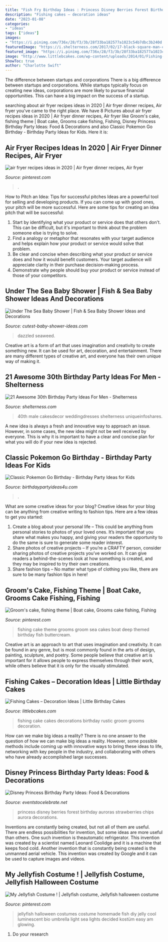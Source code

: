 ```yaml
---
title: "Fish Fry Birthday Ideas : Princess Disney Berries Forest Birthday Auroras Strawberries Chips Aurora Decorations"
description: "Fishing cakes – decoration ideas"
date: "2023-01-08"
categories:
- "ideas"
tags: ["ideas"]
images:
- "https://i.pinimg.com/736x/28/f3/3b/28f33ba182577a1023c54b7dbc3b240d.jpg"
featuredImage: "https://i.shelterness.com/2017/02/17-black-square-man-cake-with-no-other-decor-looks-brutal.jpg"
featured_image: "https://i.pinimg.com/736x/28/f3/3b/28f33ba182577a1023c54b7dbc3b240d.jpg"
image: "http://www.littlebcakes.com/wp-content/uploads/2014/01/Fishing-Cake-Decorations.jpg"
ShowToc: true
author: "Charlotte Swift"
---
```



The difference between startups and corporations
There is a big difference between startups and corporations. While startups typically focus on creating new ideas, corporations are more likely to pursue financial opportunities. This can have a big impact on the success of a startup.

	

		
searching about air fryer recipes ideas in 2020 | Air fryer dinner recipes, Air fryer you've came to the right place. We have 8 Pictures about air fryer recipes ideas in 2020 | Air fryer dinner recipes, Air fryer like Groom&#039;s cake, fishing theme | Boat cake, Grooms cake fishing, Fishing, Disney Princess Birthday Party Ideas: Food &amp; Decorations and also Classic Pokemon Go Birthday - Birthday Party Ideas for Kids. Here it is:
		
    
## Air Fryer Recipes Ideas In 2020 | Air Fryer Dinner Recipes, Air Fryer

<img loading=lazy src="https://i.pinimg.com/736x/28/f3/3b/28f33ba182577a1023c54b7dbc3b240d.jpg" onerror="this.onerror=null;this.src='https://tse1.mm.bing.net/th?id=OIP.4qXCH-EurMHqdc5wo3XEbAHaLH&amp;pid=15.1';" alt="air fryer recipes ideas in 2020 | Air fryer dinner recipes, Air fryer">

_Source: pinterest.com_

>. 

	

How to Pitch an Idea: Tips for successful pitches
Ideas are a powerful tool for selling and developing products. If you can come up with good ones, your pitch will be more successful. Here are some tips for creating an idea pitch that will be successful:
1. Start by identifying what your product or service does that others don't. This can be difficult, but it's important to think about the problem someone else is trying to solve.
2. Find a analogy or metaphor that resonates with your target audience and helps explain how your product or service would solve that problem.
3. Be clear and concise when describing what your product or service does and how it would benefit customers. Your target audience will appreciate clarity in their purchase decision-making process.
4. Demonstrate why people should buy your product or service instead of those of your competitors.

    
## Under The Sea Baby Shower | Fish &amp; Sea Baby Shower Ideas And Decorations

<img loading=lazy src="https://www.cutest-baby-shower-ideas.com/images/SeaweedLicorice.jpg.pagespeed.ce.3rT1szHCgA.jpg" onerror="this.onerror=null;this.src='https://tse4.mm.bing.net/th?id=OIP.3rT1szHCgACPMDIktDDHAQHaLH&amp;pid=15.1';" alt="Under The Sea Baby Shower | Fish &amp; Sea Baby Shower Ideas and Decorations">

_Source: cutest-baby-shower-ideas.com_

>dazzled seaweed. 

	

Creative art is a form of art that uses imagination and creativity to create something new. It can be used for art, decoration, and entertainment. There are many different types of creative art, and everyone has their own unique way of making it.

    
## 21 Awesome 30th Birthday Party Ideas For Men - Shelterness

<img loading=lazy src="https://i.shelterness.com/2017/02/17-black-square-man-cake-with-no-other-decor-looks-brutal.jpg" onerror="this.onerror=null;this.src='https://tse3.mm.bing.net/th?id=OIP.3nL3OXc9WKlTX0ZzILFXPAHaIQ&amp;pid=15.1';" alt="21 Awesome 30th Birthday Party Ideas For Men - Shelterness">

_Source: shelterness.com_

>40th male cakesdecor weddingdresses shelterness uniqueinfoshares. 

	

A new idea is always a fresh and innovative way to approach an issue. However, in some cases, the new idea might not be well received by everyone. This is why it is important to have a clear and concise plan for what you will do if your new idea is rejected.

    
## Classic Pokemon Go Birthday - Birthday Party Ideas For Kids

<img loading=lazy src="https://www.birthdaypartyideas4u.com/wp-content/uploads/2017/06/Classic-Pokemon-Go-Birthday-Peeps.jpg" onerror="this.onerror=null;this.src='https://tse1.mm.bing.net/th?id=OIP.zoe1m5xzSQUX_rHmaz7vvQHaJ4&amp;pid=15.1';" alt="Classic Pokemon Go Birthday - Birthday Party Ideas for Kids">

_Source: birthdaypartyideas4u.com_

>. 

	

What are some creative ideas for your blog?
Creative ideas for your blog can be anything from creative writing to fashion tips. Here are a few ideas to get you started: 
1) Create a blog about your personal life – This could be anything from personal stories to photos of your loved ones. It’s important that you share what makes you happy, and giving your readers the opportunity to do the same is sure to generate some reader interest. 
2) Share photos of creative projects – If you’re a CRAFTY person, consider sharing photos of creative projects you’ve worked on. It can give readers a behind-the-scenes look at how something is created, and they may be inspired to try their own creations. 
3) Share fashion tips – No matter what type of clothing you like, there are sure to be many fashion tips in here!

    
## Groom&#039;s Cake, Fishing Theme | Boat Cake, Grooms Cake Fishing, Fishing

<img loading=lazy src="https://i.pinimg.com/736x/22/84/74/2284746c087006b839d7887de570366a.jpg" onerror="this.onerror=null;this.src='https://tse2.mm.bing.net/th?id=OIP.zX4eOdDaXP7YklHWYbDOswHaJ3&amp;pid=15.1';" alt="Groom&#039;s cake, fishing theme | Boat cake, Grooms cake fishing, Fishing">

_Source: pinterest.com_

>fishing cake theme grooms groom sea cakes boat deep themed birthday fish buttercream. 

	

Creative art is an approach to art that uses imagination and creativity. It can be found in any genre, but is most commonly found in the arts of design, painting, sculpture, and poetry. Some people believe that creative art is important for it allows people to express themselves through their work, while others believe that it is only for the visually stimulated.

    
## Fishing Cakes – Decoration Ideas | Little Birthday Cakes

<img loading=lazy src="http://www.littlebcakes.com/wp-content/uploads/2014/01/Fishing-Cake-Decorations.jpg" onerror="this.onerror=null;this.src='https://tse4.mm.bing.net/th?id=OIP.MI5Bd64BYctoXpwhm1nhqAHaFj&amp;pid=15.1';" alt="Fishing Cakes – Decoration Ideas | Little Birthday Cakes">

_Source: littlebcakes.com_

>fishing cake cakes decorations birthday rustic groom grooms decoration. 

	

How can we make big ideas a reality?
There is no one answer to the question of how we can make big ideas a reality. However, some possible methods include coming up with innovative ways to bring these ideas to life, networking with key people in the industry, and collaborating with others who have already accomplished large successes.

    
## Disney Princess Birthday Party Ideas: Food &amp; Decorations

<img loading=lazy src="https://eventstocelebrate.net/wp-content/uploads/2015/07/Princess-Party-Food-Auroras-Forest-Berries.jpg" onerror="this.onerror=null;this.src='https://tse4.mm.bing.net/th?id=OIP.lIq8co8dwcQ_t5c7UYC3jwHaLG&amp;pid=15.1';" alt="Disney Princess Birthday Party Ideas: Food &amp; Decorations">

_Source: eventstocelebrate.net_

>princess disney berries forest birthday auroras strawberries chips aurora decorations. 

	

Inventions are constantly being created, but not all of them are useful. There are endless possibilities for invention, but some ideas are more useful than others. One such invention is theautomatic refrigerator. This invention was created by a scientist named Leonard Coolidge and it is a machine that keeps food cold. Another invention that is constantly being created is the unmanned aerial vehicle. This invention was created by Google and it can be used to capture images and videos.

    
## My Jellyfish Costume ! | Jellyfish Costume, Jellyfish Halloween Costume

<img loading=lazy src="https://i.pinimg.com/736x/6d/db/21/6ddb212b743839a320cd69a491478d27--homemade-kids-costumes-costumes-for-halloween.jpg" onerror="this.onerror=null;this.src='https://tse1.mm.bing.net/th?id=OIP.1ruk-oD_6jwGNM3D8MjPUAHaJ5&amp;pid=15.1';" alt="My Jellyfish Costume ! | Jellyfish costume, Jellyfish halloween costume">

_Source: pinterest.com_

>jellyfish halloween costumes costume homemade fish diy jelly cool luminescent bio umbrella light sea lights decided kostüm easy am glowing. 

	

1. Do your research

